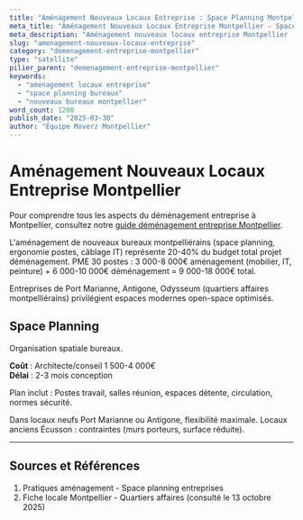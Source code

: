 ```yaml
---
title: "Aménagement Nouveaux Locaux Entreprise : Space Planning Montpellier"
meta_title: "Aménagement Nouveaux Locaux Entreprise Montpellier - Space Planning"
meta_description: "Aménagement nouveaux locaux entreprise Montpellier : space planning, ergonomie postes, câblage IT. Guide."
slug: "amenagement-nouveaux-locaux-entreprise"
category: "demenagement-entreprise-montpellier"
type: "satellite"
pilier_parent: "demenagement-entreprise-montpellier"
keywords:
  - "aménagement locaux entreprise"
  - "space planning bureaux"
  - "nouveaux bureaux montpellier"
word_count: 1200
publish_date: "2025-03-30"
author: "Équipe Moverz Montpellier"
---
```


# Aménagement Nouveaux Locaux Entreprise Montpellier


Pour comprendre tous les aspects du déménagement entreprise à Montpellier, consultez notre [guide déménagement entreprise Montpellier](/blog/demenagement-entreprise-montpellier/demenagement-entreprise-montpellier).


L'aménagement de nouveaux bureaux montpelliérains (space planning, ergonomie postes, câblage IT) représente 20-40% du budget total projet déménagement. PME 30 postes : 3 000-8 000€ aménagement (mobilier, IT, peinture) + 6 000-10 000€ déménagement = 9 000-18 000€ total.

Entreprises de Port Marianne, Antigone, Odysseum (quartiers affaires montpelliérains) privilégient espaces modernes open-space optimisés.

## Space Planning

Organisation spatiale bureaux.

**Coût** : Architecte/conseil 1 500-4 000€  
**Délai** : 2-3 mois conception

Plan inclut : Postes travail, salles réunion, espaces détente, circulation, normes sécurité.

Dans locaux neufs Port Marianne ou Antigone, flexibilité maximale. Locaux anciens Écusson : contraintes (murs porteurs, surface réduite).

---

## Sources et Références

1. Pratiques aménagement - Space planning entreprises
2. Fiche locale Montpellier - Quartiers affaires (consulté le 13 octobre 2025)


